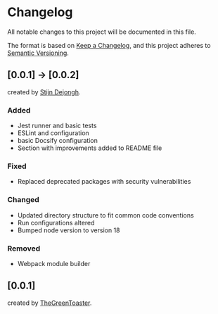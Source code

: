 # Changelog

All notable changes to this project will be documented in this file.

The format is based on [Keep a Changelog](https://keepachangelog.com/en/1.0.0/),
and this project adheres to [Semantic Versioning](https://semver.org/spec/v2.0.0.html).

## [0.0.1] -> [0.0.2]
created by [Stijn Dejongh](https://github.com/stijn-dejongh).

### Added

- Jest runner and basic tests
- ESLint and configuration
- basic Docsify configuration
- Section with improvements added to README file

### Fixed

- Replaced deprecated packages with security vulnerabilities

### Changed

- Updated directory structure to fit common code conventions
- Run configurations altered
- Bumped node version to version 18

### Removed

- Webpack module builder

## [0.0.1]
created by [TheGreenToaster](https://github.com/TheGreenToaster/docsify-glossary).

